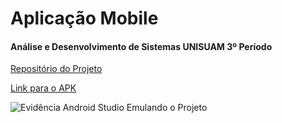 # Aplicação Mobile
#### Análise e Desenvolvimento de Sistemas UNISUAM 3º Período

[Repositório do Projeto](https://github.com/LuisDevLipe/faculdade/tree/main/3_periodo/formadora_I)

[Link para o APK](https://github.com/LuisDevLipe/faculdade/tree/main/3_periodo/formadora_I/App/android/app/build/outputs/apk/debug)


![Evidência Android Studio Emulando o Projeto](https://github.com/LuisDevLipe/faculdade/blob/main/3_periodo/formadora_I/EVIDÊNCIAS/emulador.png)
